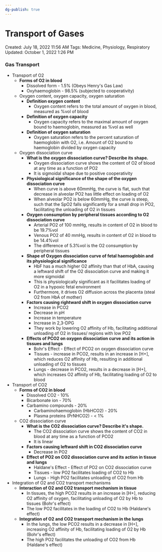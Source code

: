 ```yaml
---
dg-publish: true
---
```


# Transport of Gases

Created: July 18, 2022 11:56 AM
Tags: Medicine, Physiology, Respiratory
Updated: October 1, 2022 1:26 PM

### Gas Transport

- Transport of O2
    - **Forms of O2 in blood**
        - Dissolved form - 1.5% (Obeys Henry's Gas Law)
        - Oxyhaemoglobin - 98.5% (subjected to cooperativity)
    - Oxygen content, oxygen capacity, oxygen saturation
        - **Definition oxygen content**
            - Oxygen content refers to the total amount of oxygen in blood, measured as %vol of blood
        - **Definition of oxygen capacity**
            - Oxygen capacity refers to the maximal amount of oxygen bound to haemoglobin, measured as %vol as well
        - **Definition of oxygen saturation**
            - Oxygen saturation refers to the percent saturation of haemoglobin with O2, i.e. Amount of O2 bound to haemoglobin divided by oxygen capacity
    - Oxygen dissociation curve
        - **What is the oxygen dissociation curve? Describe its shape.**
            - Oxygen dissociation curve shows the content of O2 of blood at any time as a function of PO2
            - It is sigmoidal shape due to positive cooperativity
        - **Physiological significance of the shape of the oxygen dissociation curve**
            - When curve is above 60mmHg, the curve is flat, such that decrease in alveolar PO2 has little effect on loading of O2
            - When alveolar PO2 is below 60mmHg, the curve is steep, such that the SpO2 falls significantly for a small drop in PO2, facilitating the unloading of O2 in tissues
        - **Oxygen consumption by peripheral tissues according to O2 dissociation curve**
            - Arterial PO2 of 100 mmHg, results in content of O2 in blood to be 19.7%vol
            - Venous PO2 of 40 mmHg, results in content of O2 in blood to be 14.4%vol
            - The difference of 5.3%vol is the O2 consumption by peripheral tissues
        - **Shape of Oxygen dissociation curve of fetal haemoglobin and its physiological significance**
            - HbF has a much higher O2 affinity than that of HbA, causing a leftward shift of the O2 dissociation curve and making it more sigmoidal
            - This is physiologically significant as it facilitates loading of O2 in a hypoxic fetal environment
            - Furthermore, it drives O2 diffusion across the placenta (steal O2 from HbA of mother)
        - **Factors causing rightward shift in oxygen dissociation curve**
            - Increase in PCO2
            - Decrease in pH
            - Increase in temperature
            - Increase in 2,3-DPG
            - They work by lowering O2 affinity of Hb, facilitating additional unloading of O2 in tissues/ regions with low PO2
        - **Effects of PCO2 on oxygen dissociation curve and its action in tissues and lungs**
            - Bohr's Effect - Effect of PCO2 on oxygen dissociation curve
            - Tissues - increase in PCO2, results in an increase in [H+], which reduces O2 affinity of Hb, resulting in additional unloading of O2 to tissues
            - Lungs - decrease in PCO2, results in a decrease in [H+], which increases O2 affinity of Hb, facilitating loading of O2 to blood
- Transport of CO2
    - **Forms of CO2 in blood**
        - Dissolved CO2 - 10%
        - Bicarbonate ion - 70%
        - Carbamino compounds - 20%
            - Carbaminohaemoglobin (HbHCO2) - 20%
            - Plasma proteins (PrNHCO2) - < 1%
    - CO2 dissociation curve
        - **What is the CO2 dissociation curve? Describe it's shape.**
            - The CO2 dissociation curve shows the content of CO2 in blood at any time as a function of PCO2
            - It is linear
        - **Factors causing leftward shift in CO2 dissociation curve**
            - Decrease in PO2
        - **Effect of PO2 on CO2 dissociation curve and its action in tissue and lungs**
            - Haldane's Effect - Effect of PO2 on CO2 dissociation curve
            - Tissues - low PO2 facilitates loading of CO2 to Hb
            - Lungs - High PO2 facilitates unloading of CO2 from Hb
- Integration of O2 and CO2 transport mechanisms
    - **Interaction of O2 and CO2 transport mechanism in tissue**
        - In tissues, the high PCO2 results in an increase in [H+], reducing O2 affinity of oxygen, facilitating unloading of O2 by Hb to tissues (Bohr's effect)
        - The low PO2 facilitates in the loading of CO2 to Hb (Haldane's effect)
    - **Integration of O2 and CO2 transport mechanism in the lungs**
        - In the lungs, the low PCO2 results in a decrease in [H+], increasing O2 affinity of Hb, facilitating loading of O2 by Hb (Bohr's effect)
        - The high PO2 facilitates the unloading of CO2 from Hb (Haldane's effect)
